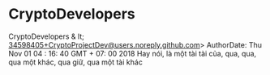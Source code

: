 # CryptoDevelopers
CryptoDevelopers & lt; 34598405+CryptoProjectDev@users.noreply.github.com> AuthorDate: Thu Nov 01 04 : 16: 40 GMT + 07: 00 2018
Hay nói, là một tài tài của, qua, qua, qua một khác, qua giữ, qua một tài khác
